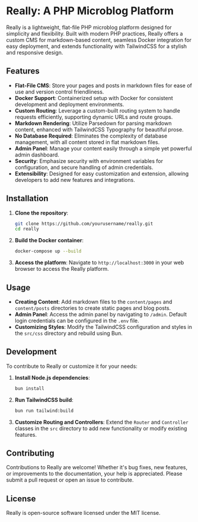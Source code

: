 # Really: A PHP Microblog Platform

Really is a lightweight, flat-file PHP microblog platform designed for simplicity and flexibility. Built with modern PHP practices, Really offers a custom CMS for markdown-based content, seamless Docker integration for easy deployment, and extends functionality with TailwindCSS for a stylish and responsive design.

## Features

- **Flat-File CMS**: Store your pages and posts in markdown files for ease of use and version control friendliness.
- **Docker Support**: Containerized setup with Docker for consistent development and deployment environments.
- **Custom Routing**: Leverage a custom-built routing system to handle requests efficiently, supporting dynamic URLs and route groups.
- **Markdown Rendering**: Utilize Parsedown for parsing markdown content, enhanced with TailwindCSS Typography for beautiful prose.
- **No Database Required**: Eliminates the complexity of database management, with all content stored in flat markdown files.
- **Admin Panel**: Manage your content easily through a simple yet powerful admin dashboard.
- **Security**: Emphasize security with environment variables for configuration, and secure handling of admin credentials.
- **Extensibility**: Designed for easy customization and extension, allowing developers to add new features and integrations.

## Installation

1. **Clone the repository**:

   ```bash
   git clone https://github.com/yourusername/really.git
   cd really
   ```

2. **Build the Docker container**:

   ```bash
   docker-compose up --build
   ```

3. **Access the platform**:
   Navigate to `http://localhost:3000` in your web browser to access the Really platform.

## Usage

- **Creating Content**: Add markdown files to the `content/pages` and `content/posts` directories to create static pages and blog posts.
- **Admin Panel**: Access the admin panel by navigating to `/admin`. Default login credentials can be configured in the `.env` file.
- **Customizing Styles**: Modify the TailwindCSS configuration and styles in the `src/css` directory and rebuild using Bun.

## Development

To contribute to Really or customize it for your needs:

1. **Install Node.js dependencies**:

   ```bash
   bun install
   ```

2. **Run TailwindCSS build**:

   ```bash
   bun run tailwind:build
   ```

3. **Customize Routing and Controllers**: Extend the `Router` and `Controller` classes in the `src` directory to add new functionality or modify existing features.

## Contributing

Contributions to Really are welcome! Whether it's bug fixes, new features, or improvements to the documentation, your help is appreciated. Please submit a pull request or open an issue to contribute.

## License

Really is open-source software licensed under the MIT license.
